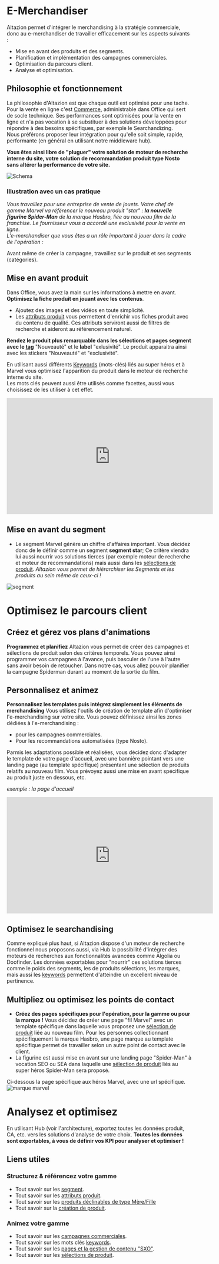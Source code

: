 # E-Merchandiser

Altazion permet d'intégrer le merchandising à la stratégie commerciale, donc au e-merchandiser de travailler efficacement sur les aspects suivants :  
- Mise en avant des produits et des segments.
- Planification et implémentation des campagnes commerciales.
- Optimisation du parcours client.
- Analyse et optimisation. 

## Philosophie et fonctionnement
La philosophie d'Altazion est que chaque outil est optimisé pour une tache. 
Pour la vente en ligne c'est [Commerce](https://aide.altazion.com/fr-fr/guide/architecture.html), administrable dans Office qui sert de socle technique. Ses performances sont optimisées pour la vente en ligne et n'a pas vocation à se substituer à des solutions développées pour répondre à des besoins spécifiques, par exemple le Searchandizing.  
Nous préférons proposer leur intégration pour qu'elle soit simple, rapide, performante (en général en utilisant notre middleware hub). 

**Vous êtes ainsi libre de "pluguer" votre solution de moteur de recherche interne du site, votre solution de recommandation produit type Nosto sans altérer la performance de votre site.**

![Schema](https://aide.altazion.com/fr-fr/ressources/architecture.png)

### Illustration avec un cas pratique 
_Vous travaillez pour une entreprise de vente de jouets. Votre chef de gamme Marvel va référencer le nouveau produit "star" : **la nouvelle figurine Spider-Man** de la marque Hasbro, liée au nouveau film de la franchise. Le fournisseur vous a accordé une exclusivité pour la vente en ligne.  
L'e-merchandiser que vous êtes a un rôle important à jouer dans le cadre de l'opération :_ 

Avant même de créer la campagne, travaillez sur le produit et ses segments (catégories).

## Mise en avant produit

Dans Office, vous avez la main sur les informations à mettre en avant.
**Optimisez la fiche produit en jouant avec les contenus**. 
- Ajoutez des images et des vidéos en toute simplicité.  
- Les [attributs produit](https://aide.altazion.com/fr-fr\guide\referencer\attributs.html) vous permettent d'enrichir vos fiches produit avec du contenu de qualité. Ces attributs serviront aussi de filtres de recherche et aideront au référencement naturel.

**Rendez le produit plus remarquable dans les sélections et pages segment avec le [tag](https://aide.altazion.com/fr-fr/guide/referencer/tag-label.html)** "Nouveauté" et le **label** "exlusivité".
Le produit apparaitra ainsi avec les stickers "Nouveauté" et "exclusivité".

En utilisant aussi différents [Keywords](https://aide.altazion.com/fr-fr/guide/referencer/Keywords.html) (mots-clés) liés au super héros et à Marvel vous optimisez l'apparition du produit dans le moteur de recherche interne du site.  
Les mots clés peuvent aussi être utilisés comme facettes, aussi vous choisissez de les utiliser à cet effet.

<iframe align="center" width="560" height="315" src="https://www.youtube.com/embed/DI5JODGsgKM?controls=0" title="YouTube video player" frameborder="0" allow="accelerometer; autoplay; clipboard-write; encrypted-media; gyroscope; picture-in-picture; web-share" allowfullscreen></iframe>

## Mise en avant du segment
- Le segment Marvel génère un chiffre d'affaires important. Vous décidez donc de le définir comme un segment **segment star**; Ce critère viendra lui aussi nourrir vos solutions tierces (par exemple moteur de recherche et moteur de recommandations) mais aussi dans les [sélections de produit](https://aide.altazion.com/fr-fr/guide/vendre/omnicanal/selection.html).
_Altazion vous permet de hiérarchiser les Segments et les produits au sein même de ceux-ci !_ 

![segment](https://aide.altazion.com/fr-fr/ressources/fiche-metier/segment-importance.jpg)

# Optimisez le parcours client

## Créez et gérez vos plans d'animations

**Programmez et planifiez**
Altazion vous permet de créer des campagnes et sélections de produit selon des critères temporels.
Vous pouvez ainsi programmer vos campagnes à l'avance, puis basculer de l'une à l'autre sans avoir besoin de retoucher. 
Dans notre cas, vous allez pouvoir planifier la campagne Spiderman durant au moment de la sortie du film.

## Personnalisez et animez
**Personnalisez les templates puis intégrez simplement les éléments de merchandising**
Vous utilisez l'outils de création de template afin d'optimiser l'e-merchandising sur votre site.
Vous pouvez définissez ainsi les zones dédiées à l'e-merchandising : 
- pour les campagnes commerciales.
- Pour les recommandations automatisées (type Nosto).

Parmis les adaptations possible et réalisées, vous décidez donc d'adapter le template de votre page d'accueil, avec une bannière pointant vers une landing page (au template spécifique) présentant une sélection de produits relatifs au nouveau film. Vous prévoyez aussi une mise en avant spécifique au produit juste en dessous, etc.

_exemple : la page d'accueil_ 

<iframe align="center" width="560" height="315" src="https://www.youtube.com/embed/DI5JODGsgKM?controls=0" title="YouTube video player" frameborder="0" allow="accelerometer; autoplay; clipboard-write; encrypted-media; gyroscope; picture-in-picture; web-share" allowfullscreen></iframe>

## Optimisez le searchandising
Comme expliqué plus haut, si Altazion dispose d'un moteur de recherche fonctionnel nous proposons aussi, via Hub la possibilité d'intégrer des moteurs de recherches aux fonctionnalités avancées comme Algolia ou Doofinder. 
Les données exportables pour "nourrir" ces solutions tierces comme le poids des segments, les de produits sélections, les marques, mais aussi les [keywords](https://aide.altazion.com/fr-fr/guide/referencer/keywords.html) permettent d'atteindre un excellent niveau de pertinence.

## Multipliez ou optimisez les points de contact
- **Créez des pages spécifiques pour l'opération, pour la gamme ou pour la marque !**
Vous décidez de créer une page "fil Marvel" avec un template spécifique dans laquelle vous proposez une [sélection de produit](https://aide.altazion.com/fr-fr/guide/vendre/omnicanal/selection.html) liée au nouveau film.
Pour les personnes collectionnant spécifiquement la marque Hasbro, une page marque au template spécifique permet de travailler selon un autre point de contact avec le client. 
- La figurine est aussi mise en avant sur une landing page "Spider-Man" à vocation SEO ou SEA dans laquelle une [sélection de produit](https://aide.altazion.com/fr-fr/guide/vendre/omnicanal/selection.html) liés au super héros Spider-Man sera proposé.

Ci-dessous la page spécifique aux héros Marvel, avec une url spécifique.
![marque marvel](https://aide.altazion.com/fr-fr/ressources/fiche-metier/page-marvel.jpg)


# Analysez et optimisez
En utilisant Hub (voir l'architecture), exportez toutes les données produit, CA, etc. vers les solutions d'analyse de votre choix.
**Toutes les données sont exportables, à vous de définir vos KPI pour analyser et optimiser !**

## Liens utiles
### Structurez & référencez votre gamme 
- Tout savoir sur les [segment](https://aide.altazion.com/fr-fr/guide/referencer/segments/index.html).
- Tout savoir sur les [attributs produit](https://aide.altazion.com/fr-fr\guide\referencer\attributs.html).
- Tout savoir sur les [produits déclinables de type Mère/Fille](https://aide.altazion.com/fr-fr/guide/referencer/articles/declinables.html)
- Tout savoir sur la [création de produit](https://aide.altazion.com/fr-fr/guide/referencer/articles/index.html).

### Animez votre gamme
- Tout savoir sur les [campagnes commerciales](https://aide.altazion.com/fr-fr/guide/vendre/omnicanal/campagne.html).
- Tout savoir sur les mots clés [keywords](https://aide.altazion.com/fr-fr\guide\referencer\Keywords.html).
- Tout savoir sur les [pages et la gestion de contenu "SXO"](https://aide.altazion.com/fr-fr/guide/vendre/ecommerce/emershandizing.html).
- Tout savoir sur les [sélections de produit](https://aide.altazion.com/fr-fr/guide/vendre/omnicanal/selection.html).